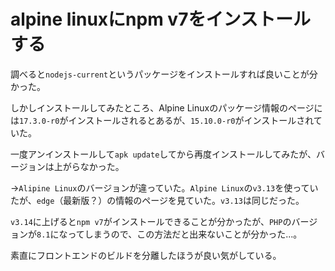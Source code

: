 # alpine linuxにnpm v7をインストールする

調べると`nodejs-current`というパッケージをインストールすれば良いことが分かった。

しかしインストールしてみたところ、Alpine Linuxのパッケージ情報のページには`17.3.0-r0`がインストールされるとあるが、`15.10.0-r0`がインストールされていた。

一度アンインストールして`apk update`してから再度インストールしてみたが、バージョンは上がらなかった。

→`Alipine Linux`のバージョンが違っていた。`Alpine Linux`の`v3.13`を使っていたが、`edge`（最新版？）の情報のページを見ていた。`v3.13`は同じだった。

`v3.14`に上げると`npm v7`がインストールできることが分かったが、`PHP`のバージョンが`8.1`になってしまうので、この方法だと出来ないことが分かった...。

素直にフロントエンドのビルドを分離したほうが良い気がしている。